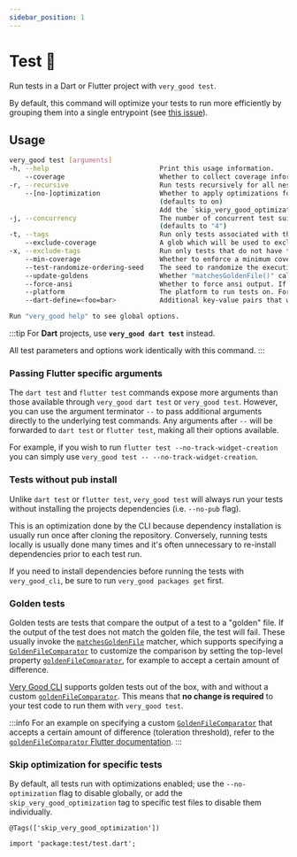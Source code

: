 ```yaml
---
sidebar_position: 1
---
```


# Test 🧪

Run tests in a Dart or Flutter project with `very_good test`.

By default, this command will optimize your tests to run more efficiently by grouping them into a single entrypoint (see [this issue][cov_issue]).

## Usage

```sh
very_good test [arguments]
-h, --help                            Print this usage information.
    --coverage                        Whether to collect coverage information.
-r, --recursive                       Run tests recursively for all nested packages.
    --[no-]optimization               Whether to apply optimizations for test performance.
                                      (defaults to on)
                                      Add the `skip_very_good_optimization` tag to specific test files to disable them individually.
-j, --concurrency                     The number of concurrent test suites run.
                                      (defaults to "4")
-t, --tags                            Run only tests associated with the specified tags.
    --exclude-coverage                A glob which will be used to exclude files that match from the coverage.
-x, --exclude-tags                    Run only tests that do not have the specified tags.
    --min-coverage                    Whether to enforce a minimum coverage percentage.
    --test-randomize-ordering-seed    The seed to randomize the execution order of test cases within test files.
    --update-goldens                  Whether "matchesGoldenFile()" calls within your test methods should update the golden files.
    --force-ansi                      Whether to force ansi output. If not specified, it will maintain the default behavior based on stdout and stderr.
    --platform                        The platform to run tests on. For Flutter tests, this can be "chrome", "vm", "android", "ios", etc. For Dart tests, this can be "chrome", "vm", etc.
    --dart-define=<foo=bar>           Additional key-value pairs that will be available as constants from the String.fromEnvironment, bool.fromEnvironment, int.fromEnvironment, and double.fromEnvironment constructors. Multiple defines can be passed by repeating "--dart-define" multiple times.

Run "very_good help" to see global options.
```

:::tip
For **Dart** projects, use **`very_good dart test`** instead.

All test parameters and options work identically with this command.
:::

### Passing Flutter specific arguments

The `dart test` and `flutter test` commands expose more arguments than those available through `very_good dart test` or `very_good test`. However, you can use the argument terminator `--` to pass additional arguments directly to the underlying test commands. Any arguments after `--` will be forwarded to `dart test` or `flutter test`, making all their options available.

For example, if you wish to run `flutter test --no-track-widget-creation` you can simply use `very_good test -- --no-track-widget-creation`.

### Tests without pub install

Unlike `dart test` or `flutter test`, `very_good test` will always run your tests without installing the projects dependencies (i.e. `--no-pub` flag).

This is an optimization done by the CLI because dependency installation is usually run once after cloning the repository. Conversely, running tests locally is usually done many times and it's often unnecessary to re-install dependencies prior to each test run.

If you need to install dependencies before running the tests with `very_good_cli`, be sure to run `very_good packages get` first.

[cov_issue]: https://github.com/flutter/flutter/issues/90225

### Golden tests

Golden tests are tests that compare the output of a test to a "golden" file. If the output of the test does not match the golden file, the test will fail. These usually invoke the [`matchesGoldenFile`](https://api.flutter.dev/flutter/flutter_test/matchesGoldenFile.html) matcher, which supports specifying a [`GoldenFileComparator`](https://api.flutter.dev/flutter/flutter_test/GoldenFileComparator-class.html) to customize the comparison by setting the top-level property [`goldenFileComparator`](https://api.flutter.dev/flutter/flutter_test/goldenFileComparator.html), for example to accept a certain amount of difference.

[Very Good CLI](https://cli.vgv.dev/) supports golden tests out of the box, with and without a custom [`goldenFileComparator`](https://api.flutter.dev/flutter/flutter_test/goldenFileComparator.html). This means that **no change is required** to your test code to run them with `very_good test`.

:::info For an example on specifying a custom [`GoldenFileComparator`](https://api.flutter.dev/flutter/flutter_test/GoldenFileComparator-class.html) that accepts a certain amount of difference (toleration threshold), refer to the [`goldenFileComparator` Flutter documentation](https://api.flutter.dev/flutter/flutter_test/goldenFileComparator.html). :::

### Skip optimization for specific tests

By default, all tests run with optimizations enabled; use the `--no-optimization` flag to disable globally, or add the `skip_very_good_optimization` tag to specific test files to disable them individually.

```
@Tags(['skip_very_good_optimization'])

import 'package:test/test.dart';
```
